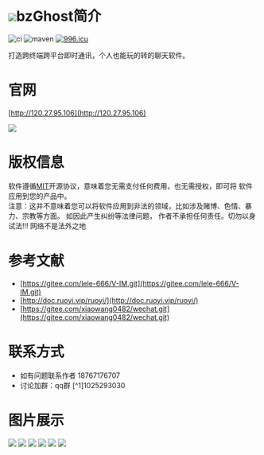 # ![](/assets/logo.png)bzGhost简介

![ci](https://api.travis-ci.org/xtuhcy/gecco.svg?branch=master)
![maven](https://img.shields.io/maven-central/v/com.geccocrawler/gecco.svg?style=flat-square)
[![996.icu](https://img.shields.io/badge/link-996.icu-red.svg)](https://996.icu)

打造跨终端跨平台即时通讯，个人也能玩的转的聊天软件。

# 官网

[http://120.27.95.106](http://120.27.95.106)

![](/assets/banner.jpg)

# 版权信息

软件遵循[MIT](https://baike.baidu.com/item/MIT/10772952)开源协议，意味着您无需支付任何费用，也无需授权，即可将 软件应用到您的产品中。  
注意：这并不意味着您可以将软件应用到非法的领域，比如涉及赌博、色情、暴力、宗教等方面。
如因此产生纠纷等法律问题， 作者不承担任何责任。切勿以身试法!!! 网络不是法外之地

# 参考文献

* [https://gitee.com/lele-666/V-IM.git](https://gitee.com/lele-666/V-IM.git)
* [http://doc.ruoyi.vip/ruoyi/](http://doc.ruoyi.vip/ruoyi/)
* [https://gitee.com/xiaowang0482/wechat.git](https://gitee.com/xiaowang0482/wechat.git)

# 联系方式

* 如有问题联系作者 18767176707
* 讨论加群：qq群 [^1]1025293030


# 图片展示
![](/assets/admin_group_02.png)
![](/assets/chat.jpg)
![](/assets/redpacket.jpg)
![](/assets/redpacketdetail.jpg)
![](/assets/pc_chat_03.png)
![](/assets/pc_friend_04.png)
